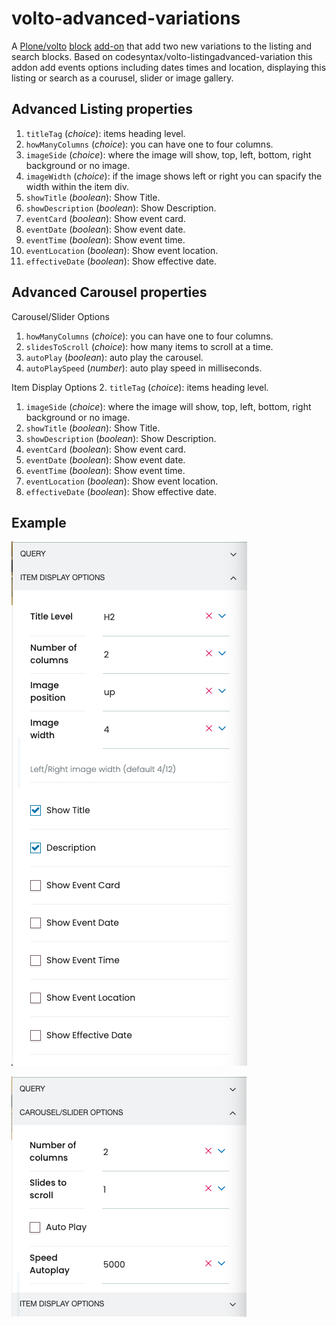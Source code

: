 # volto-advanced-variations

A [Plone/volto](https://plone.org/why-plone) [block](https://6.dev-docs.plone.org/volto/blocks/index.html) [add-on](https://6.dev-docs.plone.org/volto/addons/index.html) that add two new variations to the listing and search blocks.
Based on codesyntax/volto-listingadvanced-variation this addon add events options including dates times and location, displaying this listing or search as a courusel, slider or image gallery.

## Advanced Listing properties

1. `titleTag` (_choice_): items heading level.
1. `howManyColumns` (_choice_): you can have one to four columns.
1. `imageSide` (_choice_): where the image will show, top, left, bottom, right background or no image.
1. `imageWidth` (_choice_): if the image shows left or right you can spacify the width within the item div.
1. `showTitle` (_boolean_): Show Title.
1. `showDescription` (_boolean_): Show Description.
1. `eventCard` (_boolean_): Show event card.
1. `eventDate` (_boolean_): Show event date.
2. `eventTime` (_boolean_): Show event time.
2. `eventLocation` (_boolean_): Show event location.
3. `effectiveDate` (_boolean_): Show effective date.

## Advanced Carousel properties

Carousel/Slider Options
1. `howManyColumns` (_choice_): you can have one to four columns.
1. `slidesToScroll` (_choice_): how many items to scroll at a time.
2. `autoPlay` (_boolean_): auto play the carousel.
3. `autoPlaySpeed` (_number_): auto play speed in milliseconds.

Item Display Options
2. `titleTag` (_choice_): items heading level.
1. `imageSide` (_choice_): where the image will show, top, left, bottom, right background or no image.
1. `showTitle` (_boolean_): Show Title.
1. `showDescription` (_boolean_): Show Description.
1. `eventCard` (_boolean_): Show event card.
1. `eventDate` (_boolean_): Show event date.
2. `eventTime` (_boolean_): Show event time.
2. `eventLocation` (_boolean_): Show event location.
3. `effectiveDate` (_boolean_): Show effective date.

## Example

![listing options](./listing-options.png)

![carousel options](./carousel-options.png)
